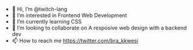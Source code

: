 - 👋 Hi, I’m @twitch-lang
- 👀 I’m interested in Frontend Web Development
- 🌱 I’m currently learning CSS
- 💞️ I’m looking to collaborate on A resposive web design with a backend dev
- 📫 How to reach me https://twitter.com/bra_kkwesi

<!---
twitch-lang/twitch-lang is a ✨ special ✨ repository because its `README.md` (this file) appears on your GitHub profile.
You can click the Preview link to take a look at your changes.
--->
